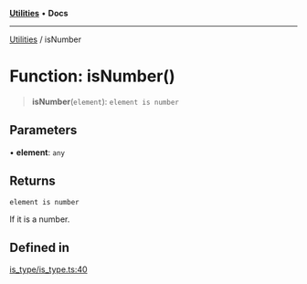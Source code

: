[**Utilities**](../README.md) • **Docs**

***

[Utilities](../README.md) / isNumber

# Function: isNumber()

> **isNumber**(`element`): `element is number`

## Parameters

• **element**: `any`

## Returns

`element is number`

If it is a number.

## Defined in

[is\_type/is\_type.ts:40](https://github.com/noobiept/utilities/blob/1d2cee23362dcff5c0b5fdf27f21e257e8f3dc9e/source/is_type/is_type.ts#L40)
